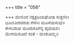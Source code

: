 +++
title = "056"

+++
ಮೇಲಿಂದ ನಕ್ಷತ್ರಜಯಘೋಷ ಸುತ್ತಣಿಂ।  
ಭೂಲೋಕದರಚು ಕೆಳಗಿಂ ಮೂಳೆಯಳುವು॥  
ಕೇಳಬರುತೀ ಮೂರುಕೂಗೆನ್ನ ಹೃದಯಲಿ।  
ಮೇಳಯಿಸುತಿದೆ ಸಂತೆ - ಮಂಕುತಿಮ್ಮ॥  
